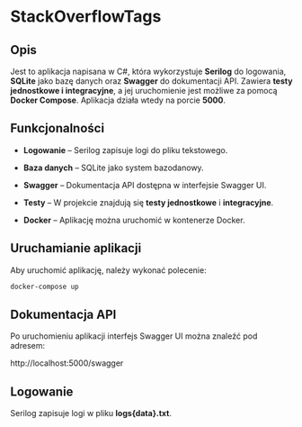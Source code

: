StackOverflowTags
=================

Opis
----

Jest to aplikacja napisana w C#, która wykorzystuje **Serilog** do logowania, **SQLite** jako bazę danych oraz **Swagger** do dokumentacji API. Zawiera **testy jednostkowe i integracyjne**, a jej uruchomienie jest możliwe za pomocą **Docker Compose**. Aplikacja działa wtedy na porcie **5000**.

Funkcjonalności
---------------

*   **Logowanie** – Serilog zapisuje logi do pliku tekstowego.
    
*   **Baza danych** – SQLite jako system bazodanowy.
    
*   **Swagger** – Dokumentacja API dostępna w interfejsie Swagger UI.
    
*   **Testy** – W projekcie znajdują się **testy jednostkowe** i **integracyjne**.
    
*   **Docker** – Aplikację można uruchomić w kontenerze Docker.
       

Uruchamianie aplikacji
----------------------

Aby uruchomić aplikację, należy wykonać polecenie:

```bash
docker-compose up
```

Dokumentacja API
----------------

Po uruchomieniu aplikacji interfejs Swagger UI można znaleźć pod adresem:

http://localhost:5000/swagger

Logowanie
---------

Serilog zapisuje logi w pliku **logs{data}.txt**.

